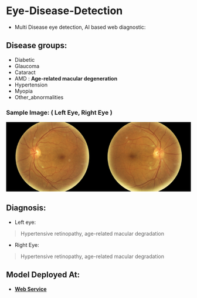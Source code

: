 # Eye-Disease-Detection

* Multi Disease eye detection, AI based web diagnostic:


## Disease groups:
* Diabetic	
* Glaucoma	
* Cataract	
* AMD	 : **Age-related macular degeneration**
* Hypertension	
* Myopia
* Other_abnormalities

### Sample Image: ( Left Eye, Right Eye )
![kd](https://raw.githubusercontent.com/shadab4150/Eye-Disease-Detection/master/shadab.png)

## Diagnosis: 
* Left eye:
> Hypertensive retinopathy, age-related macular degradation

* Right Eye:
> Hypertensive retinopathy, age-related macular degradation


## Model Deployed At:  

* [**Web Service**](https://sightnet-v1.onrender.com/)
